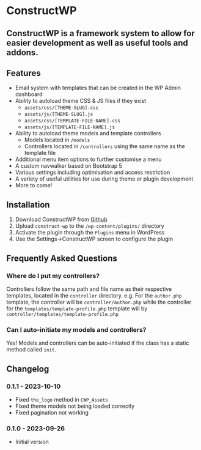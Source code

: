# ConstructWP

## ConstructWP is a framework system to allow for easier development as well as useful tools and addons.

## Features
* Email system with templates that can be created in the WP Admin dashboard
* Ability to autoload theme CSS & JS files if they exist
  * `assets/css/[THEME-SLUG].css`
  * `assets/js/[THEME-SLUG].js`
  * `assets/css/[TEMPLATE-FILE-NAME].css`
  * `assets/js/[TEMPLATE-FILE-NAME].js`
* Ability to autoload theme models and template controllers
  * Models located in `/models`
  * Controllers located in `/controllers` using the same name as the template file
* Additional menu item options to further customise a menu
* A custom navwalker based on Bootstrap 5
* Various settings including optimisation and access restriction
* A variety of useful utilities for use during theme or plugin development
* More to come!

## Installation

1. Download ConstructWP from [Github](https://github.com/apalfrey/construct-wp)
2. Upload `construct-wp` to the `/wp-content/plugins/` directory
3. Activate the plugin through the `Plugins` menu in WordPress
4. Use the Settings->ConstructWP screen to configure the plugin

## Frequently Asked Questions

### Where do I put my controllers?

Controllers follow the same path and file name as their respective templates, located in the `controller` directory. e.g. For the `author.php` template, the controller will be `controller/author.php` while the controller for the `templates/template-profile.php` template will by `controller/templates/template-profile.php`

### Can I auto-initiate my models and controllers?

Yes! Models and controllers can be auto-initiated if the class has a static method called `init`.

## Changelog

### 0.1.1 - 2023-10-10

* Fixed `the_logo` method in `CWP_Assets`
* Fixed theme models not being loaded correctly
* Fixed pagination not working

### 0.1.0 - 2023-09-26

* Initial version